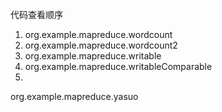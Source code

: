 代码查看顺序

1. org.example.mapreduce.wordcount
2. org.example.mapreduce.wordcount2
3. org.example.mapreduce.writable
4. org.example.mapreduce.writableComparable
5. 

org.example.mapreduce.yasuo